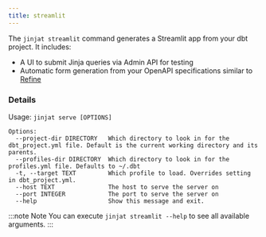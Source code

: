 ```yaml
---
title: streamlit
---
```


The `jinjat streamlit` command generates a Streamlit app from your dbt project. It includes:
* A UI to submit Jinja queries via Admin API for testing
* Automatic form generation from your OpenAPI specifications similar to [Refine](refine)

### Details

Usage: `jinjat serve [OPTIONS]`

```
Options:
  --project-dir DIRECTORY   Which directory to look in for the dbt_project.yml file. Default is the current working directory and its parents.
  --profiles-dir DIRECTORY  Which directory to look in for the profiles.yml file. Defaults to ~/.dbt
  -t, --target TEXT         Which profile to load. Overrides setting in dbt_project.yml.
  --host TEXT               The host to serve the server on
  --port INTEGER            The port to serve the server on
  --help                    Show this message and exit.
```

:::note Note
You can execute `jinjat streamlit --help` to see all available arguments.
:::